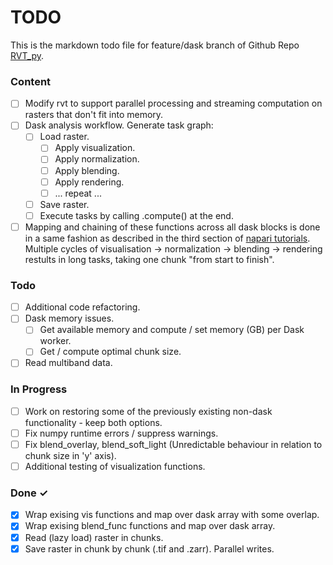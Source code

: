 # TODO

This is the markdown todo file for feature/dask branch of Github Repo [RVT_py](https://github.com/EarthObservation/RVT_py).

### Content

- [ ] Modify rvt to support parallel processing and streaming computation on rasters that don't fit into memory. 
- [ ] Dask analysis workflow. Generate task graph: 
  - [ ] Load raster. 
    - [ ] Apply visualization. 
    - [ ] Apply normalization. 
    - [ ] Apply blending. 
    - [ ] Apply rendering. 
    - [ ] ... repeat ...
  - [ ] Save raster. 
  - [ ] Execute tasks by calling .compute() at the end.
- [ ] Mapping and chaining of these functions across all dask blocks is done in a same fashion as described in the third section of  [napari tutorials](https://napari.org/tutorials/processing/dask.html). Multiple cycles of visualisation -> normalization -> blending -> rendering restults in long tasks, taking one chunk "from start to finish".

### Todo

- [ ] Additional code refactoring. 
- [ ] Dask memory issues.
  - [ ] Get available memory and compute / set memory (GB) per Dask worker. 
  - [ ] Get / compute optimal chunk size. 
- [ ] Read multiband data. 

### In Progress

- [ ] Work on restoring some of the previously existing non-dask functionality - keep both options.
- [ ] Fix numpy runtime errors / suppress warnings.
- [ ] Fix blend_overlay, blend_soft_light (Unredictable behaviour in relation to chunk size in 'y' axis).
- [ ] Additional testing of visualization functions.

### Done ✓

- [x] Wrap exising vis functions and map over dask array with some overlap. 
- [x] Wrap exising blend_func functions and map over dask array. 
- [x] Read (lazy load) raster in chunks.
- [x] Save raster in chunk by chunk (.tif and .zarr). Parallel writes. 